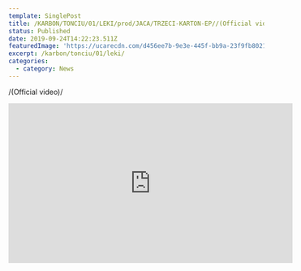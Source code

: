 ```yaml
---
template: SinglePost
title: /KARBON/TONCIU/01/LEKI/prod/JACA/TRZECI-KARTON-EP//(Official video)/
status: Published
date: 2019-09-24T14:22:23.511Z
featuredImage: 'https://ucarecdn.com/d456ee7b-9e3e-445f-bb9a-23f9fb802177/'
excerpt: /karbon/tonciu/01/leki/
categories:
  - category: News
---
```

   /(Official video)/

<iframe width="560" height="315" src="https://www.youtube.com/embed/a8ZI_cJ2y8w" frameborder="0" allow="accelerometer; autoplay; encrypted-media; gyroscope; picture-in-picture" allowfullscreen></iframe>

